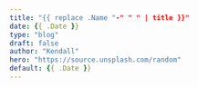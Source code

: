 ```yaml
---
title: "{{ replace .Name "-" " " | title }}"
date: {{ .Date }}
type: "blog"
draft: false
author: "Kendall"
hero: "https://source.unsplash.com/random"
default: {{ .Date }}
---
```

